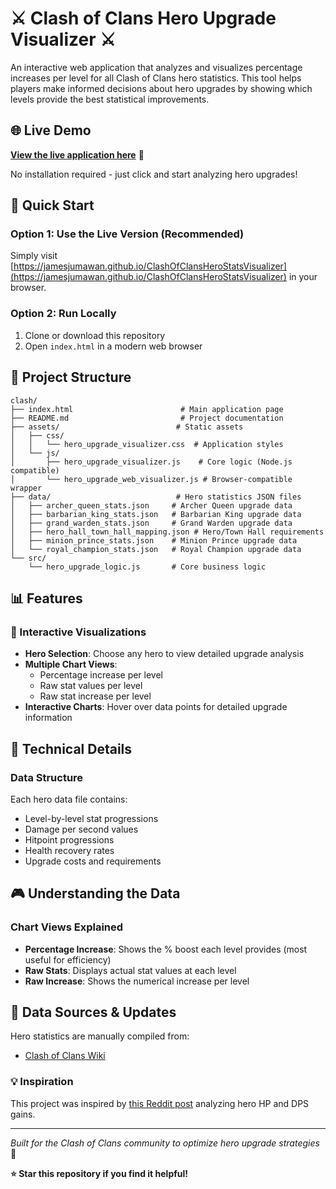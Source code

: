 # ⚔️ Clash of Clans Hero Upgrade Visualizer ⚔️

An interactive web application that analyzes and visualizes percentage increases per level for all Clash of Clans hero statistics. This tool helps players make informed decisions about hero upgrades by showing which levels provide the best statistical improvements.

## 🌐 Live Demo

**[View the live application here](https://jamesjumawan.github.io/ClashOfClansHeroStatsVisualizer)** 🚀

No installation required - just click and start analyzing hero upgrades!

## 🚀 Quick Start

### Option 1: Use the Live Version (Recommended)
Simply visit [https://jamesjumawan.github.io/ClashOfClansHeroStatsVisualizer](https://jamesjumawan.github.io/ClashOfClansHeroStatsVisualizer) in your browser.

### Option 2: Run Locally
1. Clone or download this repository
2. Open `index.html` in a modern web browser

## 📁 Project Structure

```
clash/
├── index.html                        # Main application page
├── README.md                         # Project documentation
├── assets/                          # Static assets
│   ├── css/
│   │   └── hero_upgrade_visualizer.css  # Application styles
│   └── js/
│       ├── hero_upgrade_visualizer.js    # Core logic (Node.js compatible)
│       └── hero_upgrade_web_visualizer.js # Browser-compatible wrapper
├── data/                            # Hero statistics JSON files
│   ├── archer_queen_stats.json     # Archer Queen upgrade data
│   ├── barbarian_king_stats.json   # Barbarian King upgrade data
│   ├── grand_warden_stats.json     # Grand Warden upgrade data
│   ├── hero_hall_town_hall_mapping.json # Hero/Town Hall requirements
│   ├── minion_prince_stats.json    # Minion Prince upgrade data
│   └── royal_champion_stats.json   # Royal Champion upgrade data
└── src/
    └── hero_upgrade_logic.js       # Core business logic
```

## 📊 Features

### 🎯 Interactive Visualizations
- **Hero Selection**: Choose any hero to view detailed upgrade analysis
- **Multiple Chart Views**: 
  - Percentage increase per level
  - Raw stat values per level
  - Raw stat increase per level
- **Interactive Charts**: Hover over data points for detailed upgrade information

## 🔧 Technical Details

### Data Structure
Each hero data file contains:
- Level-by-level stat progressions
- Damage per second values
- Hitpoint progressions  
- Health recovery rates
- Upgrade costs and requirements

## 🎮 Understanding the Data

### Chart Views Explained
- **Percentage Increase**: Shows the % boost each level provides (most useful for efficiency)
- **Raw Stats**: Displays actual stat values at each level
- **Raw Increase**: Shows the numerical increase per level

## 📝 Data Sources & Updates

Hero statistics are manually compiled from:
- [Clash of Clans Wiki](https://clashofclans.fandom.com/wiki/Clash_of_Clans_Wiki)

### 💡 Inspiration

This project was inspired by [this Reddit post](https://www.reddit.com/r/ClashOfClans/comments/1mbdihj/plots_of_the_hp_and_dps_gain_of_the_heroes/) analyzing hero HP and DPS gains.

---

*Built for the Clash of Clans community to optimize hero upgrade strategies* 🏰

**⭐ Star this repository if you find it helpful!**